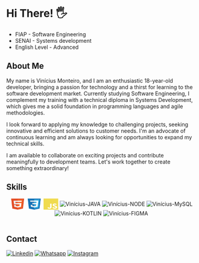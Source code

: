 # Hi There! 🖐

- FIAP - Software Engineering 
- SENAI - Systems development
- English Level - Advanced


<h2>About Me</h2>
<div>
    My name is Vinícius Monteiro, and I am an enthusiastic 18-year-old developer, bringing a passion for technology and a thirst for learning to the software development market. Currently studying Software Engineering, I complement my training with a technical diploma in Systems Development, which gives me a solid foundation in programming languages ​​and agile methodologies.
  
I look forward to applying my knowledge to challenging projects, seeking innovative and efficient solutions to customer needs. I'm an advocate of continuous learning and am always looking for opportunities to expand my technical skills.

I am available to collaborate on exciting projects and contribute meaningfully to development teams. Let's work together to create something extraordinary!
</div>
<div>
  <h2>Skills</h2>

<div align="center">
  <div style="display: inline_block">
  <img align="center" alt="Vinícius-HTML" height="30" width="40" src="https://raw.githubusercontent.com/devicons/devicon/master/icons/html5/html5-original.svg">
  <img align="center" alt="Vinícius-CSS" height="30" width="40" src="https://raw.githubusercontent.com/devicons/devicon/master/icons/css3/css3-original.svg">
  <img align="center" alt="Vinícius-JS" height="30" width="40" src="https://raw.githubusercontent.com/devicons/devicon/master/icons/javascript/javascript-plain.svg">
  <img align="center" alt="Vinícius-JAVA" height="30" width="40" src="https://cdn.jsdelivr.net/gh/devicons/devicon/icons/java/java-original-wordmark.svg" />
  <img align="center" alt="Vinícius-NODE" height="30" width="40" src="https://cdn.jsdelivr.net/gh/devicons/devicon/icons/nodejs/nodejs-original.svg" />
  <img align="center" alt="Vinícius-MySQL" height="30" width="40" src="https://cdn.jsdelivr.net/gh/devicons/devicon/icons/mysql/mysql-original-wordmark.svg" />
  <img align="center" alt="Vinícius-KOTLIN" height="30" width="40" src="https://cdn.jsdelivr.net/gh/devicons/devicon/icons/kotlin/kotlin-original.svg" />
  <img align="center" alt="Vinícius-FIGMA" height="30" width="40" src="https://cdn.jsdelivr.net/gh/devicons/devicon/icons/figma/figma-original.svg" />
</div><br>
</div>



<h2>Contact</h2>
  
  [![Linkedin](https://img.shields.io/badge/LinkedIn-0077B5?style=for-the-badge&logo=linkedin&logoColor=white)](https://www.linkedin.com/in/vin%C3%ADcius-monteiro-ara%C3%BAjo-45380124a/)
  [![Whatsapp](https://img.shields.io/badge/WhatsApp-25D366?style=for-the-badge&logo=whatsapp&logoColor=white)](https://wa.me/11988485553)
  [![Instagram](https://img.shields.io/badge/Instagram-E4405F?style=for-the-badge&logo=instagram&logoColor=white)](https://instagram.com/omonteiro__/)



